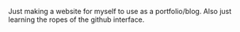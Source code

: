 Just making a website for myself to use as a portfolio/blog. Also just learning the ropes of the github interface.
